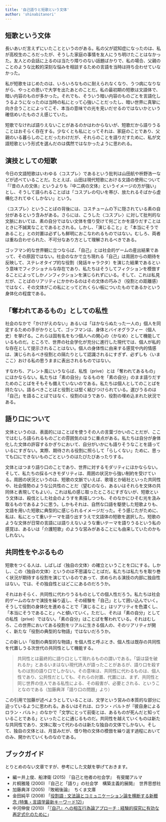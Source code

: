 ```yaml
---
title: '自己語りと短歌という文体'
author: 'shinabitanori'
---
```


## 短歌という文体

長いあいだ言えずにいたことというのがある。私の父が認知症になったのは、私が高校生のころだったが、そうした家庭の事情を友人にうち明けたことはなかった。友人との会話に上るのは当たり障りのない話題ばかりで、私の場合、父親のことのような比較的深刻な悩みを相談するための言語を当時は持ち合わせていなかった。

私が短歌をはじめたのは、いろいろなものに耐えられなくなり、うつ病になりながら、やっとの思いで大学を出たあとのことだ。私の最初期の短歌は文語体で、暗い内容のものが多かった。それでも、そういう暗い内容のものごとを言語化しうるようになったのは当時の私にとって心強いことだったし、暗い世界に真摯に向き合うことによってこそ、本当の意味での光を見いだせるのではないかという確信めいたものさえ感じていた。

短歌でなければ語りえないことがあるのかはわからないが、短歌だから語りうることはおそらく存在する。少なくとも私にとってそれは、家庭のことであり、父親のいる暮らしのことだったわけだが、それらのことを語りだすために、私が文語短歌という形式を選んだのは偶然ではなかったように思われる。

## 演技としての短歌

今日の文語短歌はいわゆる〈コスプレ〉であるという批判は山田航や枡野浩一などが述べていることだ。たとえば、山田は現代短歌における文語の使用について「『昔の人の文体』というよりも『中二病の文体』というイメージの方が強い」とし、そうして語られることばは「コスプレの匂いを帯び、放たれるそばから虚構化されてゆくしかない」という。

〈コスプレ〉ということばの背後には、コスチュームの下に隠されている素の自分があるという含みがある。さらには、こうした〈コスプレ〉に対して批判的な文脈においては、素の自分ではない文体を借り受けて何ごとかを語りだすことはときに不誠実なことであるとされる。しかし、「演じること」と「本当にそうであること」との対置は必ずしも鮮明におこなわれるものではない。むしろ、両者は重ね合わせられた、不可分なあり方として理解されるべきである。

ゴッフマン的な世界観に立つならば、「自己」とは社会的ゲームの産出結果であって、その原因ではない。社会のなかで立ち現れる「自己」は周囲からの期待を反映して、ステレオタイプ的な役割（発話キャラクタ）を演じた結果であるという意味でフィクショナルな存在であり、私たちはそうしてフィクションを模倣することによってしかノンフィクションを演じられずにいる。そして、これは私見だが、ことばのリアリティにかかわるのはその文体の巧みさ（役割との距離感）ではなく、その文体がこの私にとってどれくらい板についたものであるかという身体化の程度である。

## 「奪われてあるもの」としての私性

社会のなかで「かけがえのない」あるいは「ほかならぬたった一人の」個人を同定するための手がかりとして、ゴッフマンは、身体とバイオグラフィー（個人史）を挙げる。これらは固有名をもつ個人への関心の〈かなめ〉として機能しているものだ。ところで、世界の社会学化が充分に進行した現代では、個人が私的な存在として提示されることはない。個人の身体性に由来する感覚や内的情感は、演じられるべき役割との隔たりとして認識されるにすぎず、必ずしも〈いまここ〉おける私の思うままに表出されるものではない。

すなわち、アレント風にいうならば、私性（prive）とは「奪われてあるもの」にほかならない。私たちは「素の自分」なるものを「素の自分」のまま語りだすためのことばをそもそも備えていないのである。私たちは個人としてのことばを持たない。語るべきことばと役割とは堅く結びつけられている。選びうるのは「自己」を語ることばではなく、役割のほうであり、役割の埋め込まれた状況である。

## 語り口について

文体というのは、表面的にはことばを使うその人の言葉づかいのことだが、ここではむしろ語られるものごとの雰囲気のほうに重点がある。私たちは自分が身体化した文体の許容するかぎりにおいて、自分がいかにも語りそうなことを語っているにすぎない。実際、期待される役割に照らして「らしくない」ために、思っても口にできないものごとというのはたびたびあったりする。

文体とはつまり語り口のことであり、世界に対するモダリティにほかならない。そして、私たちの採るべきモダリティは、周囲の状況から強い制約を受けている。周囲の状況というのは、短歌の文脈でいえば、歌壇とか結社といった共同性や、社会情勢のような公共性のことだ（望むのなら、あるいはそれらを文体の共同体と表現してもよい）。これは私の感じ取ったところにすぎないが、短歌という文体は、殺伐とした社会のようすを素描しつつも、そのなかにひそむ光を汲み取るものであるように思う。しかもそれは、自然な口語を駆使した短歌よりも、文語を用いた短歌に典型的に感じられるイメージだった。そう感じたがために、私は、私にとって重いテーマを語り出すうえで文語体の短歌を選択した。短歌のような文体が日常の言語には語りえないような重いテーマを語りうるという私の感覚は、あるいは「介護短歌」のような営みがあることにも由来していたのかもしれない。

## 共同性をやぶるもの

短歌をつくる人は、しばしば〈独自の文体〉の確立ということを口にする。しかし、この〈独自の文体〉というのは不思議なことばだ。私たちは私たちを取り巻く状況が期待する役割を演じているのであって、求められる演技の内部に独自性はない。では、その独自性とはどこにあるのだろうか。

それはおそらく、共同性に代わりうるものとしての個人性だろう。私たちは社会的ゲームのなかで演技を繰り返し、その経験を「自己」として囲い込んでいく。そうして役割の身体化を進めることで「演じること」はリアリティを色濃くし、「本当にそうであること」へと傾いていく。ただし、それは「素の自分」としての私性（prive）ではない。「素の自分」はことばを奪われている。それはむしろ、この世界においてある役割をリアルに生きる個人の、そのリアリティが開く、新たな「役割の典型的な物語」ではないだろうか。

この新しい「役割の典型的な物語」を個人性と呼ぶとき、個人性は既存の共同性を代置しうる次世代の共同性として機能する。

> 共同性とは最終的に語り口として現れるものの謂いである。「袋は袋を破れるか」とあるいまはない現代詩人が語ったことがあるが、語り口を殺すものは別の語り口でしかない。その意味は、共同性に代わるものは、個人性であり、公共性だとしても、それらの対置、代置には、まず、共同性と同じ世界の住人である私性による、その殺害が、必要とされる、ということなのである（加藤典洋「語り口の問題」より）

この引用で加藤が述べようとしていることは、文学という営みの本質的な部分に迫っているように思われる。あるいはそれは、ロラン・バルトが『彼自身によるロラン・バルト』のなかで「文学にとって前衛とは、あるものが死んだと知っていることである」といったことに通じるものだ。共同性を越えていくものは新たな共同性であり、文体に取って代わるのは新たな独自の文体でしかない。そして、独自の文体とは、月並みだが、借り物の文体の模倣を繰り返す過程においてのみ、開かれていくものなのである。

## ブックガイド

とりとめのない文章ですが、参考にした文献を挙げておきます。

* 編＝井上俊、船津衛 \(2015\) 『自己と他者の社会学』　有斐閣アルマ
* 片桐雅隆 \(2000\) 『自己と「語り」の社会学　構築主義的展開』　世界思想社 
* 加藤典洋 \(2005\) 『敗戦後論』　ちくま文庫
* 金田純平 \(2008\) 「[役割語 : 文法論とコミュニケーション論を横断する新概念 \(特集・言語学最新キーワード12\)](https://minpaku.repo.nii.ac.jp/index.php?active_action=repository_view_main_item_detail&page_id=13&block_id=21&item_id=537&item_no=1)」
* 中河伸俊 \(2010\) 「[『自己』への相互行為論アプローチ : 経験的探究に有効な再定式化のために](http://repository.osakafu-u.ac.jp/dspace/handle/10466/8944)」

